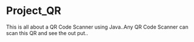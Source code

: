 # Project_QR 
This is all about a QR Code Scanner using Java..Any QR Code Scanner can scan this QR and see the out put..
